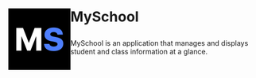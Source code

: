 <h1> <p "font-size:200px;"> <img align="left" src="https://github.com/HSP-Studios/MySchool/blob/main/resources/logo/png/Dark-Icon.png" alt="" width="125">MySchool</p> </h1>

MySchool is an application that manages and displays student and class information at a glance.

